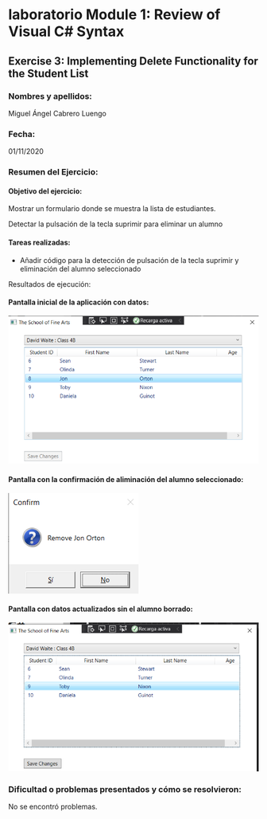 ﻿# laboratorio Module 1: Review of Visual C# Syntax
## Exercise 3: Implementing Delete Functionality for the Student List
### Nombres y apellidos:
Miguel Ángel Cabrero Luengo
### Fecha:
01/11/2020
### Resumen del Ejercicio:

#### Objetivo del ejercicio:
Mostrar un formulario donde se muestra la lista de estudiantes.

Detectar la pulsación de la tecla suprimir para eliminar un alumno

#### Tareas realizadas:

- Añadir código para la detección de pulsación de la tecla suprimir y eliminación del alumno seleccionado


Resultados de ejecución:

#### Pantalla inicial de la aplicación con datos:
<img src="img/01.png">

#### Pantalla con la confirmación de aliminación del alumno seleccionado:
<img src="img/02.png">

#### Pantalla con datos actualizados sin el alumno borrado:
<img src="img/03.png">


### Dificultad o problemas presentados y cómo se resolvieron:
No se encontró problemas.

